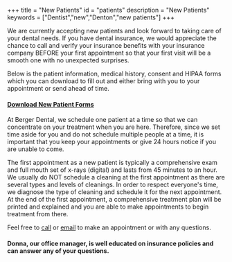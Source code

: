 +++
title = "New Patients"
id = "patients"
description = "New Patients"
keywords = ["Dentist","new","Denton","new patients"]
+++

We are currently accepting new patients and look forward to taking care of your dental needs. If you have dental insurance, we would appreciate the chance to call and verify your insurance benefits with your insurance company BEFORE your first appointment so that your first visit will be a smooth one with no unexpected surprises.

Below is the patient information, medical history, consent and HIPAA forms which you can download to fill out and either bring with you to your appointment or send ahead of time.

#### [Download New Patient Forms](BergerDental-NewPatientForm.pdf)

At Berger Dental, we schedule one patient at a time so that we can concentrate on your treatment when you are here. Therefore, since we set time aside for you and do not schedule multiple people at a time, it is important that you keep your appointments or give 24 hours notice if you are unable to come.

The first appointment as a new patient is typically a comprehensive exam and full mouth set of x-rays (digital) and lasts from 45 minutes to an hour. We usually do NOT schedule a cleaning at the first appointment as there are several types and levels of cleanings. In order to respect everyone's time, we diagnose the type of cleaning and schedule it for the next appointment. At the end of the first appointment, a comprehensive treatment plan will be printed and explained and you are able to make appointments to begin treatment from there.

Feel free to [call](tel:9405661828) or [email](bergerdental@bergerdental.com) to make an appointment or with any questions.

#### Donna, our office manager, is well educated on insurance policies and can answer any of your questions.
